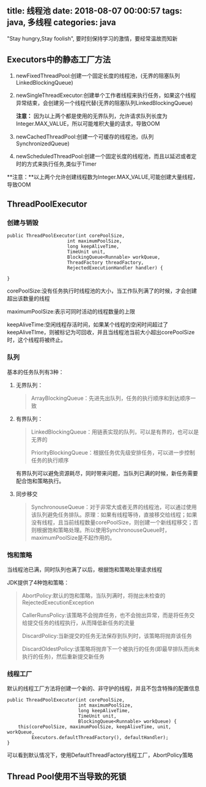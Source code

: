 title: 线程池
date: 2018-08-07 00:00:57
tags: java, 多线程
categories: java
---
"Stay hungry,Stay foolish", 要时刻保持学习的激情，要经常温故而知新

## Executors中的静态工厂方法 ##

1. newFixedThreadPool:创建一个固定长度的线程池，(无界的阻塞队列LinkedBlockingQueue)

2. newSingleThreadExecutor:创建单个工作者线程来执行任务，如果这个线程异常结束，会创建另一个线程代替(无界的阻塞队列LinkedBlockingQueue)

	**注意：** 因为以上两个都是使用的无界队列，允许请求队列长度为Integer.MAX_VALUE，所以可能堆积大量的请求，导致OOM

3. newCachedThreadPool:创建一个可缓存的线程池，(队列SynchronizedQueue)

4. newScheduledThreadPool:创建一个固定长度的线程池，而且以延迟或者定时的方式来执行任务,类似于Timer

**注意：**以上两个允许创建线程数为Integer.MAX_VALUE,可能创建大量线程，导致OOM

<!-- more -->

## ThreadPoolExecutor ##

### 创建与销毁 ###

	public ThreadPoolExecutor(int corePoolSize,
                          int maximumPoolSize,
                          long keepAliveTime,
                          TimeUnit unit,
                          BlockingQueue<Runnable> workQueue,
                          ThreadFactory threadFactory,
                          RejectedExecutionHandler handler) {

	}


corePoolSize:没有任务执行时线程池的大小，当工作队列满了的时候，才会创建超出该数量的线程

maximumPoolSize:表示可同时活动的线程数量的上限

keepAliveTime:空闲线程存活时间，如果某个线程的空闲时间超过了keepAliveTIme，则被标记为可回收，并且当线程池当前大小超出corePoolSize时，这个线程将被终止。

### 队列 ###

基本的任务队列有3种：

1. 无界队列：

	> ArrayBlockingQueue：先进先出队列，任务的执行顺序和到达顺序一致

2. 有界队列：

	> LinkedBlockingQueue：用链表实现的队列，可以是有界的，也可以是无界的
	>
	> PriorityBlockingQueue：根据任务优先级安排任务，可以进一步控制任务的执行顺序

	有界队列可以避免资源耗尽，同时带来问题，当队列已满的时候，新任务需要配合饱和策略执行。
	
3. 同步移交
	
	> SynchronouseQueue：对于非常大或者无界的线程池，可以通过使用该队列避免任务排队。原理：如果有线程等待，直接移交给线程；如果没有线程，且当前线程数量corePoolSize，则创建一个新线程移交；否则根据饱和策略处理。所以使用SynchronouseQueue时，maximumPoolSize是不起作用的。

### 饱和策略 ###

当线程池已满，同时队列也满了以后，根据饱和策略处理请求线程

JDK提供了4种饱和策略：

> AbortPolicy:默认的饱和策略，当队列满时，将抛出未检查的RejectedExecutionException
>
> CallerRunsPolicy:该策略不会抛弃任务，也不会抛出异常，而是将任务交给提交任务的线程执行，从而降低新任务的流量
>
> DiscardPolicy:当新提交的任务无法保存到队列时，该策略将抛弃该任务
>
> DiscardOldestPolicy:该策略将抛弃下一个被执行的任务(即最早排队而尚未执行的任务)，然后重新提交新任务



### 线程工厂 ###

默认的线程工厂方法将创建一个新的、非守护的线程，并且不包含特殊的配置信息

	public ThreadPoolExecutor(int corePoolSize,
                              int maximumPoolSize,
                              long keepAliveTime,
                              TimeUnit unit,
                              BlockingQueue<Runnable> workQueue) {
        this(corePoolSize, maximumPoolSize, keepAliveTime, unit, workQueue,
             Executors.defaultThreadFactory(), defaultHandler);
    }
可以看到默认情况下，使用DefaultThreadFactory线程工厂，AbortPolicy策略

## Thread Pool使用不当导致的死锁 ##